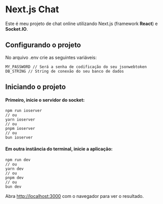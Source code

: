 # Next.js Chat
Este é meu projeto de chat online utilizando Next.js (framework **React**) e **Socket.IO**.

## Configurando o projeto

No arquivo .env crie as seguintes variáveis:
```
MY_PASSWORD // Será a senha de codificação do seu jsonwebtoken
DB_STRING // String de conexão do seu banco de dados
```
## Iniciando o projeto

#### Primeiro, inicie o servidor do socket:

```
npm run ioserver
// ou
yarn ioserver
// ou
pnpm ioserver
// ou
bun ioserver
```

#### Em outra instância do terminal, inicie a aplicação:

```
npm run dev
// ou
yarn dev
// ou
pnpm dev
// ou
bun dev
```

Abra [http://localhost:3000](http://localhost:3000) com o navegador para ver o resultado.
